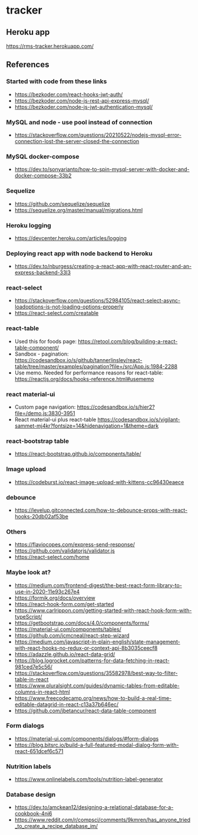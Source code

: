 # tracker

## Heroku app
https://rms-tracker.herokuapp.com/

## References

### Started with code from these links
* https://bezkoder.com/react-hooks-jwt-auth/
* https://bezkoder.com/node-js-rest-api-express-mysql/
* https://bezkoder.com/node-js-jwt-authentication-mysql/

### MySQL and node - use pool instead of connection
* https://stackoverflow.com/questions/20210522/nodejs-mysql-error-connection-lost-the-server-closed-the-connection

### MySQL docker-compose
* https://dev.to/sonyarianto/how-to-spin-mysql-server-with-docker-and-docker-compose-33b2

### Sequelize
* https://github.com/sequelize/sequelize
* https://sequelize.org/master/manual/migrations.html

### Heroku logging
* https://devcenter.heroku.com/articles/logging

### Deploying react app with node backend to Heroku
* https://dev.to/nburgess/creating-a-react-app-with-react-router-and-an-express-backend-33l3

### react-select
* https://stackoverflow.com/questions/52984105/react-select-async-loadoptions-is-not-loading-options-properly
* https://react-select.com/creatable

### react-table
* Used this for foods page: https://retool.com/blog/building-a-react-table-component/
* Sandbox - pagination: https://codesandbox.io/s/github/tannerlinsley/react-table/tree/master/examples/pagination?file=/src/App.js:1984-2288
* Use memo. Needed for performance reasons for react-table: https://reactjs.org/docs/hooks-reference.html#usememo

### react material-ui
* Custom page navigation: https://codesandbox.io/s/hier2?file=/demo.js:3830-3951
* React material-ui plus react-table https://codesandbox.io/s/vigilant-sammet-mj4kr?fontsize=14&hidenavigation=1&theme=dark

### react-bootstrap table
* https://react-bootstrap.github.io/components/table/

### Image upload
* https://codeburst.io/react-image-upload-with-kittens-cc96430eaece

### debounce
* https://levelup.gitconnected.com/how-to-debounce-props-with-react-hooks-20db02af53be

### Others
* https://flaviocopes.com/express-send-response/
* https://github.com/validatorjs/validator.js
* https://react-select.com/home

### Maybe look at?
* https://medium.com/frontend-digest/the-best-react-form-library-to-use-in-2020-11e93c267e4
* https://formik.org/docs/overview
* https://react-hook-form.com/get-started
* https://www.carlrippon.com/getting-started-with-react-hook-form-with-typeScript/
* https://getbootstrap.com/docs/4.0/components/forms/
* https://material-ui.com/components/tables/
* https://github.com/jcmcneal/react-step-wizard
* https://medium.com/javascript-in-plain-english/state-management-with-react-hooks-no-redux-or-context-api-8b3035ceecf8
* https://adazzle.github.io/react-data-grid/
* https://blog.logrocket.com/patterns-for-data-fetching-in-react-981ced7e5c56/
* https://stackoverflow.com/questions/35582978/best-way-to-filter-table-in-react
* https://www.pluralsight.com/guides/dynamic-tables-from-editable-columns-in-react-html
* https://www.freecodecamp.org/news/how-to-build-a-real-time-editable-datagrid-in-react-c13a37b646ec/
* https://github.com/jbetancur/react-data-table-component

### Form dialogs
* https://material-ui.com/components/dialogs/#form-dialogs
* https://blog.bitsrc.io/build-a-full-featured-modal-dialog-form-with-react-651dcef6c571

### Nutrition labels
* https://www.onlinelabels.com/tools/nutrition-label-generator

### Database design
* https://dev.to/amckean12/designing-a-relational-database-for-a-cookbook-4nj6
* https://www.reddit.com/r/compsci/comments/9kmren/has_anyone_tried_to_create_a_recipe_database_im/








